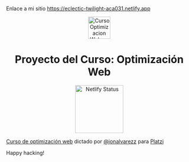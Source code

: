 Enlace a mi sitio https://eclectic-twilight-aca031.netlify.app

<p align="center">
  <a href="https://platzi.com/cursos/web-performance" target="_blank">
    <img alt="Curso Optimizacion Web en Platzi" src="https://static.platzi.com/media/achievements/badge-optimizacion-web-183eef1c-d7e3-4f43-b680-f12f428c6484.png" width="60" />
  </a>
</p>
<h1 align="center">
  Proyecto del Curso: Optimización Web
</h1>
<p align="center">
  <a href="https://platzi-optimizacion-web.netlify.app" target="_blank">
    <img alt="Netlify Status" src="https://api.netlify.com/api/v1/badges/35ae5664-8756-4e3a-bb0c-d341283c5dca/deploy-status" width="130" />
  </a>
</p>

[Curso de optimización web](https://platzi.com/cursos/web-performance) dictado por [@jonalvarezz](https://twitter.com/jonalvarezz) para [Platzi](https://platzi.com)

Happy hacking!
